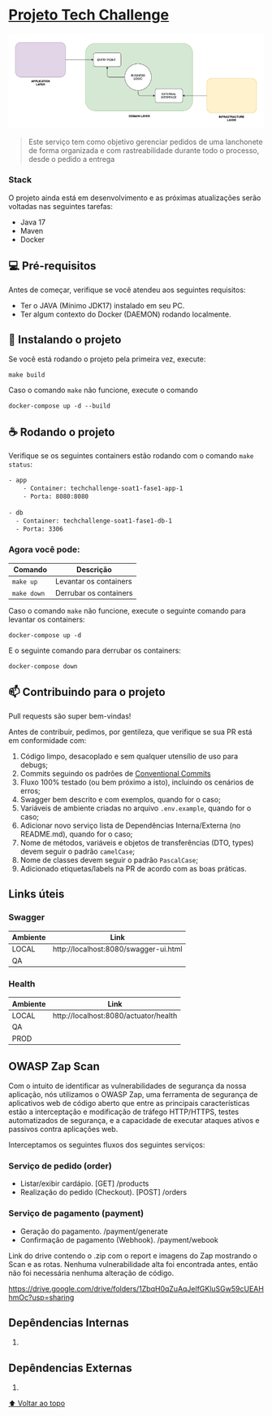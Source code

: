 # [Projeto Tech Challenge](https://github.com/ribeirofeu/techchallenge-soat1-fase1)

![design da aplicação](docs/layers.png)

> Este serviço tem como objetivo gerenciar pedidos de uma lanchonete de forma organizada e com rastreabilidade durante todo o processo, desde o pedido a entrega

### Stack

O projeto ainda está em desenvolvimento e as próximas atualizações serão voltadas nas seguintes tarefas:

- Java 17
- Maven
- Docker

## 💻 Pré-requisitos

Antes de começar, verifique se você atendeu aos seguintes requisitos:

- Ter o JAVA (Mínimo JDK17) instalado em seu PC.
- Ter algum contexto do Docker (DAEMON) rodando localmente.

## 🚀 Instalando o projeto

Se você está rodando o projeto pela primeira vez, execute:

```
make build
```

Caso o comando `make` não funcione, execute o comando

```
docker-compose up -d --build
```

## ☕ Rodando o projeto

Verifique se os seguintes containers estão rodando com o comando `make status`:

```
- app
    - Container: techchallenge-soat1-fase1-app-1
    - Porta: 8080:8080

- db
  - Container: techchallenge-soat1-fase1-db-1
  - Porta: 3306
```

### Agora você pode:

| Comando      | Descrição              |
| ------------ | ---------------------- |
| `make up `   | Levantar os containers |
| `make down ` | Derrubar os containers |

Caso o comando `make` não funcione, execute o seguinte comando para levantar os containers:

```
docker-compose up -d
```

E o seguinte comando para derrubar os containers:

```
docker-compose down
```

## 📫 Contribuindo para o projeto

Pull requests são super bem-vindas!

Antes de contribuir, pedimos, por gentileza, que verifique se sua PR está em conformidade com:

1. Código limpo, desacoplado e sem qualquer utensílio de uso para debugs;
1. Commits seguindo os padrões de [Conventional Commits](https://www.conventionalcommits.org/en/v1.0.0/)
1. Fluxo 100% testado (ou bem próximo a isto), incluindo os cenários de erros;
1. Swagger bem descrito e com exemplos, quando for o caso;
1. Variáveis de ambiente criadas no arquivo `.env.example`, quando for o caso;
1. Adicionar novo serviço lista de Dependências Interna/Externa (no README.md), quando for o caso;
1. Nome de métodos, variáveis e objetos de transferências (DTO, types) devem seguir o padrão `camelCase`;
1. Nome de classes devem seguir o padrão `PascalCase`;
1. Adicionado etiquetas/labels na PR de acordo com as boas práticas.

## Links úteis

### Swagger

| Ambiente | Link                                  |
| -------- | ------------------------------------- |
| LOCAL    | http://localhost:8080/swagger-ui.html |
| QA       |                                       |

### Health

| Ambiente | Link                                  |
| -------- | ------------------------------------- |
| LOCAL    | http://localhost:8080/actuator/health |
| QA       |                                       |
| PROD     |                                       |


## OWASP Zap Scan

Com o intuito de identificar as vulnerabilidades de segurança da nossa aplicação, nós utilizamos o OWASP Zap, uma ferramenta de segurança de aplicativos web de código aberto que entre as principais características estão a interceptação e modificação de tráfego HTTP/HTTPS, testes automatizados de segurança, e a capacidade de executar ataques ativos e passivos contra aplicações web.

Interceptamos os seguintes fluxos dos seguintes serviços:

### Serviço de pedido (order)
- Listar/exibir cardápio. [GET] /products
- Realização do pedido (Checkout). [POST] /orders

### Serviço de pagamento (payment)
- Geração do pagamento. /payment/generate
- Confirmação de pagamento (Webhook). /payment/webook

Link do drive contendo o .zip com o report e imagens do Zap mostrando o Scan e as rotas. Nenhuma vulnerabilidade alta foi encontrada antes, então não foi necessária nenhuma alteração de código.

https://drive.google.com/drive/folders/1ZbqH0qZuAqJelfGKluSGw59cUEAHhmOc?usp=sharing

## Depêndencias Internas

1.

## Depêndencias Externas

1.

[⬆ Voltar ao topo](#projeto-tech-challenge)<br>
